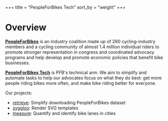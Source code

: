 +++
title = "PeopleForBikes Tech"
sort_by = "weight"
+++
# Overview

**[PeopleForBikes](https://www.peopleforbikes.org/)** is an industry coalition made up of 280 cycling-industry members and a cycling community of almost 1.4 million individual riders to promote stronger representation in congress and coordinated advocacy programs and  help develop and promote economic policies that benefit bike businesses.

**[PeopleForBikes Tech](http://example.com/)** is PFB's technical arm. We aim to simplify and
automate tasks to help our advocates focus on what they do best: get more
people riding bikes more often, and make bike riding better for everyone.

Our projects:

* [retrieve](http://example.com/): Simplify downloading PeopleForBikes dataset
* [svggloo](http://example.com/): Render SVG templates
* [measure](http://example.com/): Quantify and identify bike lanes in cities
